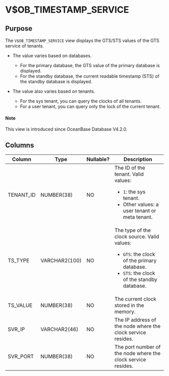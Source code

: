 # V$OB_TIMESTAMP_SERVICE

## Purpose

The `V$OB_TIMESTAMP_SERVICE` view displays the GTS/STS values of the GTS service of tenants. 

* The value varies based on databases.
   * For the primary database, the GTS value of the primary database is displayed. 
   * For the standby database, the current readable timestamp (STS) of the standby database is displayed. 

* The value also varies based on tenants.
   * For the sys tenant, you can query the clocks of all tenants. 
   * For a user tenant, you can query only the lock of the current tenant. 

<main id="notice" type='explain'>
  <h4>Note</h4>
  <p>This view is introduced since OceanBase Database V4.2.0. </p>
</main>

## Columns

| **Column** | **Type** | **Nullable?** | **Description** |
| --- | --- | --- | --- |
| TENANT_ID | NUMBER(38) | NO | The ID of the tenant. Valid values: <ul><li>`1`: the sys tenant.  </li><li>Other values: a user tenant or meta tenant. </li></ul> |
| TS_TYPE | VARCHAR2(100) | NO | The type of the clock source. Valid values: <ul><li>`GTS`: the clock of the primary database.  </li><li>`STS`: the clock of the standby database. </li></ul> |
| TS_VALUE | NUMBER(38) | NO | The current clock stored in the memory. |
| SVR_IP | VARCHAR2(46) | NO | The IP address of the node where the clock service resides. |
| SVR_PORT | NUMBER(38) | NO | The port number of the node where the clock service resides. |
